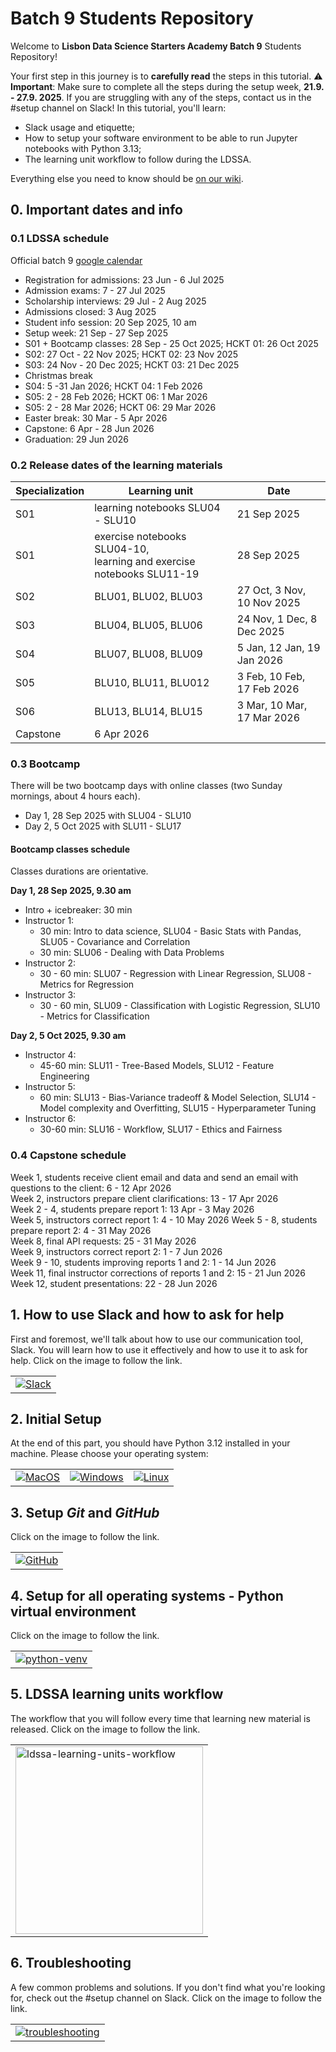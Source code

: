 # Batch 9 Students Repository

Welcome to **Lisbon Data Science Starters Academy Batch 9** Students Repository!

Your first step in this journey is to **carefully read** the steps in this tutorial. ⚠️ **Important**: Make sure to complete all the steps during the setup week, **21.9. - 27.9. 2025**. If you are struggling with any of the steps, contact us in the #setup channel on Slack! In this tutorial, you'll learn:

- Slack usage and etiquette;
- How to setup your software environment to be able to run Jupyter notebooks with Python 3.13;
- The learning unit workflow to follow during the LDSSA.

Everything else you need to know should be [on our wiki](https://ldssa.github.io/wiki/).

## 0. Important dates and info

### 0.1 LDSSA schedule
Official batch 9 [google calendar](https://calendar.google.com/calendar/u/0?cid=Y183NDk2MWIwZjYzMTRiODVlMzY1NjNlYjI0MzQ5MDkxZWQ3ODM3Nzk5ZDEzOTQxNGE5YjZjODBjYTNjOTQ2NzEyQGdyb3VwLmNhbGVuZGFyLmdvb2dsZS5jb20)

- Registration for admissions: 23 Jun - 6 Jul 2025
- Admission exams: 7 - 27 Jul 2025
- Scholarship interviews: 29 Jul - 2 Aug 2025
- Admissions closed: 3 Aug 2025
- Student info session: 20 Sep 2025, 10 am
- Setup week: 21 Sep  - 27 Sep 2025
- S01 + Bootcamp classes: 28 Sep - 25 Oct 2025; HCKT 01: 26 Oct 2025   
- S02: 27 Oct - 22 Nov 2025; HCKT 02: 23 Nov 2025   
- S03: 24 Nov - 20 Dec 2025; HCKT 03: 21 Dec 2025      
- Christmas break
- S04: 5 -31 Jan 2026; HCKT 04: 1 Feb 2026
- S05: 2 - 28 Feb 2026; HCKT 06: 1 Mar 2026      
- S05: 2 - 28 Mar 2026; HCKT 06: 29 Mar 2026      
- Easter break: 30 Mar - 5 Apr 2026   
- Capstone: 6 Apr - 28 Jun 2026
- Graduation: 29 Jun 2026

### 0.2 Release dates of the learning materials
| Specialization | Learning unit | Date |
| --- | --- | --- |
| S01 | learning notebooks SLU04 - SLU10 | 21 Sep 2025|
| S01 | exercise notebooks SLU04-10, <br> learning and exercise notebooks SLU11-19 | 28 Sep 2025 |
| S02 | BLU01, BLU02, BLU03 | 27 Oct, 3 Nov, 10 Nov 2025 |
|S03 | BLU04, BLU05, BLU06 | 24 Nov, 1 Dec, 8 Dec 2025 |
| S04 | BLU07, BLU08, BLU09 | 5 Jan, 12 Jan, 19 Jan 2026 |
| S05 | BLU10, BLU11, BLU012 | 3 Feb, 10 Feb, 17 Feb 2026 |
| S06 | BLU13, BLU14, BLU15 | 3 Mar, 10 Mar, 17 Mar 2026 |
| Capstone | 6 Apr 2026 |

### 0.3 Bootcamp
There will be two bootcamp days with online classes (two Sunday mornings, about 4 hours each). 
- Day 1, 28 Sep 2025 with SLU04 - SLU10
- Day 2, 5 Oct 2025 with SLU11 - SLU17

#### Bootcamp classes schedule
Classes durations are orientative.

**Day 1, 28 Sep 2025, 9.30 am**
- Intro + icebreaker: 30 min
- Instructor 1:
   - 30 min: Intro to data science, SLU04 - Basic Stats with Pandas, SLU05 - Covariance and Correlation
   - 30 min: SLU06 - Dealing with Data Problems
- Instructor 2:
   - 30 - 60 min: SLU07 - Regression with Linear Regression, SLU08 - Metrics for Regression
- Instructor 3:
   - 30 - 60 min, SLU09 - Classification with Logistic Regression, SLU10 - Metrics for Classification

**Day 2, 5 Oct 2025, 9.30 am**
- Instructor 4:
   - 45-60 min: SLU11 - Tree-Based Models, SLU12 - Feature Engineering
- Instructor 5:
   - 60 min: SLU13 - Bias-Variance tradeoff & Model Selection, SLU14 - Model complexity and Overfitting, SLU15 - Hyperparameter Tuning
- Instructor 6:
   - 30-60 min: SLU16 - Workflow, SLU17 - Ethics and Fairness

### 0.4 Capstone schedule  
Week 1, students receive client email and data and send an email with questions to the client: 6 - 12 Apr 2026   
Week 2, instructors prepare client clarifications: 13 - 17 Apr 2026   
Week 2 - 4, students prepare report 1: 13 Apr - 3 May 2026   
Week 5, instructors correct report 1: 4 - 10 May 2026
Week 5 - 8, students prepare report 2: 4 - 31 May 2026   
Week 8, final API requests: 25 - 31 May 2026   
Week 9, instructors correct report 2: 1 - 7 Jun 2026   
Week 9 - 10, students improving reports 1 and 2: 1 - 14 Jun 2026   
Week 11, final instructor corrections of reports 1 and 2: 15 - 21 Jun 2026   
Week 12, student presentations: 22 - 28 Jun 2026

## 1. How to use Slack and how to ask for help

First and foremost, we'll talk about how to use our communication tool, Slack. You will learn how to use it effectively and how to use it to ask for help. Click on the image to follow the link.

<table>
  <tr>
    <td>
         <a href="guides/slack.md">
            <img src="media/slack.png" alt="Slack" />
        </a>
    </td>
  </tr>
</table>


## 2. Initial Setup

At the end of this part, you should have Python 3.12 installed in your machine. Please choose your operating system:

<table>
  <tr>
    <td>
        <a href="guides/macOS.md">
            <img src="media/macOS.png" alt="MacOS" />
        </a>
    </td>
    <td>
        <a href="guides/WINDOWS.md">
            <img src="media/windows.png" alt="Windows" />
        </a>
    </td>
    <td>
        <a href="guides/LINUX.md">
            <img src="media/linux.png" alt="Linux" />
        </a>
    </td>
  </tr>
</table>


## 3. Setup _Git_ and _GitHub_

Click on the image to follow the link.

<table>
  <tr>
    <td>
        <a href="guides/github.md">
            <img src="media/github.png" alt="GitHub" />
        </a>
    </td>
  </tr>
</table>


## 4. Setup for all operating systems - Python virtual environment

Click on the image to follow the link.

<table>
  <tr>
    <td>
        <a href="guides/python-venv.md">
            <img src="media/python-venv.png" alt="python-venv" />
        </a>
    </td>
  </tr>
</table>


## 5. LDSSA learning units workflow

The workflow that you will follow every time that learning new material is released. Click on the image to follow the link.

<table>
  <tr>
    <td>
        <a href="guides/ldssa-workflow.md">
            <img src="media/ldssa.png" alt="ldssa-learning-units-workflow" height="300"/>
        </a>
    </td>
  </tr>
</table>


## 6. Troubleshooting 

A few common problems and solutions. If you don't find what you're looking for, check out the #setup channel on Slack. Click on the image to follow the link.

<table>
  <tr>
    <td>
        <a href="guides/troubleshooting.md">
            <img src="media/troubleshooting.png" alt="troubleshooting" />
        </a>
    </td>
  </tr>
</table>

